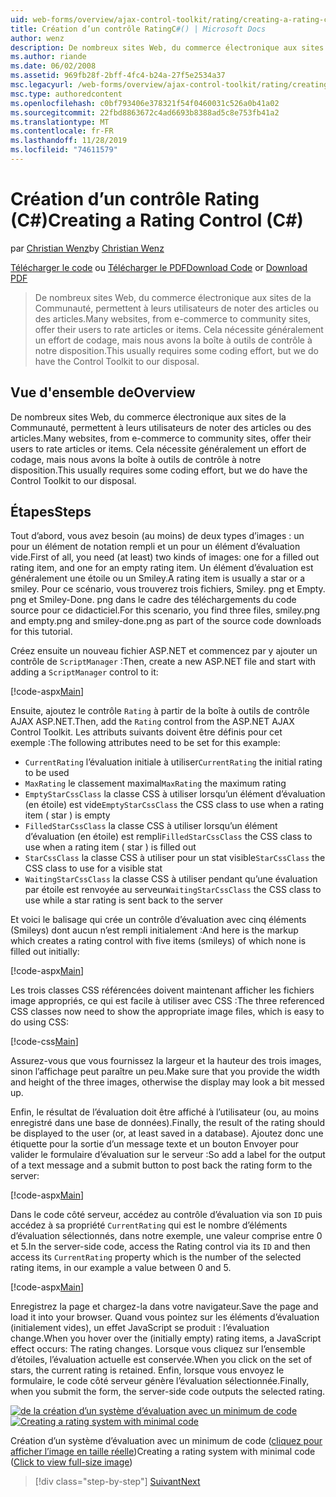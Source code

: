 ```yaml
---
uid: web-forms/overview/ajax-control-toolkit/rating/creating-a-rating-control-cs
title: Création d’un contrôle RatingC#() | Microsoft Docs
author: wenz
description: De nombreux sites Web, du commerce électronique aux sites de la Communauté, permettent à leurs utilisateurs de noter des articles ou des articles. Cela nécessite généralement un effort de codage, mais nous avons le...
ms.author: riande
ms.date: 06/02/2008
ms.assetid: 969fb28f-2bff-4fc4-b24a-27f5e2534a37
msc.legacyurl: /web-forms/overview/ajax-control-toolkit/rating/creating-a-rating-control-cs
msc.type: authoredcontent
ms.openlocfilehash: c0bf793406e378321f54f0460031c526a0b41a02
ms.sourcegitcommit: 22fbd8863672c4ad6693b8388ad5c8e753fb41a2
ms.translationtype: MT
ms.contentlocale: fr-FR
ms.lasthandoff: 11/28/2019
ms.locfileid: "74611579"
---
```

# <a name="creating-a-rating-control-c"></a><span data-ttu-id="c625e-104">Création d’un contrôle Rating (C#)</span><span class="sxs-lookup"><span data-stu-id="c625e-104">Creating a Rating Control (C#)</span></span>

<span data-ttu-id="c625e-105">par [Christian Wenz](https://github.com/wenz)</span><span class="sxs-lookup"><span data-stu-id="c625e-105">by [Christian Wenz](https://github.com/wenz)</span></span>

<span data-ttu-id="c625e-106">[Télécharger le code](https://download.microsoft.com/download/9/3/f/93f8daea-bebd-4821-833b-95205389c7d0/rating0.cs.zip) ou [Télécharger le PDF](https://download.microsoft.com/download/2/d/c/2dc10e34-6983-41d4-9c08-f78f5387d32b/rating0CS.pdf)</span><span class="sxs-lookup"><span data-stu-id="c625e-106">[Download Code](https://download.microsoft.com/download/9/3/f/93f8daea-bebd-4821-833b-95205389c7d0/rating0.cs.zip) or [Download PDF](https://download.microsoft.com/download/2/d/c/2dc10e34-6983-41d4-9c08-f78f5387d32b/rating0CS.pdf)</span></span>

> <span data-ttu-id="c625e-107">De nombreux sites Web, du commerce électronique aux sites de la Communauté, permettent à leurs utilisateurs de noter des articles ou des articles.</span><span class="sxs-lookup"><span data-stu-id="c625e-107">Many websites, from e-commerce to community sites, offer their users to rate articles or items.</span></span> <span data-ttu-id="c625e-108">Cela nécessite généralement un effort de codage, mais nous avons la boîte à outils de contrôle à notre disposition.</span><span class="sxs-lookup"><span data-stu-id="c625e-108">This usually requires some coding effort, but we do have the Control Toolkit to our disposal.</span></span>

## <a name="overview"></a><span data-ttu-id="c625e-109">Vue d'ensemble de</span><span class="sxs-lookup"><span data-stu-id="c625e-109">Overview</span></span>

<span data-ttu-id="c625e-110">De nombreux sites Web, du commerce électronique aux sites de la Communauté, permettent à leurs utilisateurs de noter des articles ou des articles.</span><span class="sxs-lookup"><span data-stu-id="c625e-110">Many websites, from e-commerce to community sites, offer their users to rate articles or items.</span></span> <span data-ttu-id="c625e-111">Cela nécessite généralement un effort de codage, mais nous avons la boîte à outils de contrôle à notre disposition.</span><span class="sxs-lookup"><span data-stu-id="c625e-111">This usually requires some coding effort, but we do have the Control Toolkit to our disposal.</span></span>

## <a name="steps"></a><span data-ttu-id="c625e-112">Étapes</span><span class="sxs-lookup"><span data-stu-id="c625e-112">Steps</span></span>

<span data-ttu-id="c625e-113">Tout d’abord, vous avez besoin (au moins) de deux types d’images : un pour un élément de notation rempli et un pour un élément d’évaluation vide.</span><span class="sxs-lookup"><span data-stu-id="c625e-113">First of all, you need (at least) two kinds of images: one for a filled out rating item, and one for an empty rating item.</span></span> <span data-ttu-id="c625e-114">Un élément d’évaluation est généralement une étoile ou un Smiley.</span><span class="sxs-lookup"><span data-stu-id="c625e-114">A rating item is usually a star or a smiley.</span></span> <span data-ttu-id="c625e-115">Pour ce scénario, vous trouverez trois fichiers, Smiley. png et Empty. png et Smiley-Done. png dans le cadre des téléchargements du code source pour ce didacticiel.</span><span class="sxs-lookup"><span data-stu-id="c625e-115">For this scenario, you find three files, smiley.png and empty.png and smiley-done.png as part of the source code downloads for this tutorial.</span></span>

<span data-ttu-id="c625e-116">Créez ensuite un nouveau fichier ASP.NET et commencez par y ajouter un contrôle de `ScriptManager` :</span><span class="sxs-lookup"><span data-stu-id="c625e-116">Then, create a new ASP.NET file and start with adding a `ScriptManager` control to it:</span></span>

[!code-aspx[Main](creating-a-rating-control-cs/samples/sample1.aspx)]

<span data-ttu-id="c625e-117">Ensuite, ajoutez le contrôle `Rating` à partir de la boîte à outils de contrôle AJAX ASP.NET.</span><span class="sxs-lookup"><span data-stu-id="c625e-117">Then, add the `Rating` control from the ASP.NET AJAX Control Toolkit.</span></span> <span data-ttu-id="c625e-118">Les attributs suivants doivent être définis pour cet exemple :</span><span class="sxs-lookup"><span data-stu-id="c625e-118">The following attributes need to be set for this example:</span></span>

- <span data-ttu-id="c625e-119">`CurrentRating` l’évaluation initiale à utiliser</span><span class="sxs-lookup"><span data-stu-id="c625e-119">`CurrentRating` the initial rating to be used</span></span>
- <span data-ttu-id="c625e-120">`MaxRating` le classement maximal</span><span class="sxs-lookup"><span data-stu-id="c625e-120">`MaxRating` the maximum rating</span></span>
- <span data-ttu-id="c625e-121">`EmptyStarCssClass` la classe CSS à utiliser lorsqu’un élément d’évaluation (en étoile) est vide</span><span class="sxs-lookup"><span data-stu-id="c625e-121">`EmptyStarCssClass` the CSS class to use when a rating item ( star ) is empty</span></span>
- <span data-ttu-id="c625e-122">`FilledStarCssClass` la classe CSS à utiliser lorsqu’un élément d’évaluation (en étoile) est rempli</span><span class="sxs-lookup"><span data-stu-id="c625e-122">`FilledStarCssClass` the CSS class to use when a rating item ( star ) is filled out</span></span>
- <span data-ttu-id="c625e-123">`StarCssClass` la classe CSS à utiliser pour un stat visible</span><span class="sxs-lookup"><span data-stu-id="c625e-123">`StarCssClass` the CSS class to use for a visible stat</span></span>
- <span data-ttu-id="c625e-124">`WaitingStarCssClass` la classe CSS à utiliser pendant qu’une évaluation par étoile est renvoyée au serveur</span><span class="sxs-lookup"><span data-stu-id="c625e-124">`WaitingStarCssClass` the CSS class to use while a star rating is sent back to the server</span></span>

<span data-ttu-id="c625e-125">Et voici le balisage qui crée un contrôle d’évaluation avec cinq éléments (Smileys) dont aucun n’est rempli initialement :</span><span class="sxs-lookup"><span data-stu-id="c625e-125">And here is the markup which creates a rating control with five items (smileys) of which none is filled out initially:</span></span>

[!code-aspx[Main](creating-a-rating-control-cs/samples/sample2.aspx)]

<span data-ttu-id="c625e-126">Les trois classes CSS référencées doivent maintenant afficher les fichiers image appropriés, ce qui est facile à utiliser avec CSS :</span><span class="sxs-lookup"><span data-stu-id="c625e-126">The three referenced CSS classes now need to show the appropriate image files, which is easy to do using CSS:</span></span>

[!code-css[Main](creating-a-rating-control-cs/samples/sample3.css)]

<span data-ttu-id="c625e-127">Assurez-vous que vous fournissez la largeur et la hauteur des trois images, sinon l’affichage peut paraître un peu.</span><span class="sxs-lookup"><span data-stu-id="c625e-127">Make sure that you provide the width and height of the three images, otherwise the display may look a bit messed up.</span></span>

<span data-ttu-id="c625e-128">Enfin, le résultat de l’évaluation doit être affiché à l’utilisateur (ou, au moins enregistré dans une base de données).</span><span class="sxs-lookup"><span data-stu-id="c625e-128">Finally, the result of the rating should be displayed to the user (or, at least saved in a database).</span></span> <span data-ttu-id="c625e-129">Ajoutez donc une étiquette pour la sortie d’un message texte et un bouton Envoyer pour valider le formulaire d’évaluation sur le serveur :</span><span class="sxs-lookup"><span data-stu-id="c625e-129">So add a label for the output of a text message and a submit button to post back the rating form to the server:</span></span>

[!code-aspx[Main](creating-a-rating-control-cs/samples/sample4.aspx)]

<span data-ttu-id="c625e-130">Dans le code côté serveur, accédez au contrôle d’évaluation via son `ID` puis accédez à sa propriété `CurrentRating` qui est le nombre d’éléments d’évaluation sélectionnés, dans notre exemple, une valeur comprise entre 0 et 5.</span><span class="sxs-lookup"><span data-stu-id="c625e-130">In the server-side code, access the Rating control via its `ID` and then access its `CurrentRating` property which is the number of the selected rating items, in our example a value between 0 and 5.</span></span>

[!code-aspx[Main](creating-a-rating-control-cs/samples/sample5.aspx)]

<span data-ttu-id="c625e-131">Enregistrez la page et chargez-la dans votre navigateur.</span><span class="sxs-lookup"><span data-stu-id="c625e-131">Save the page and load it into your browser.</span></span> <span data-ttu-id="c625e-132">Quand vous pointez sur les éléments d’évaluation (initialement vides), un effet JavaScript se produit : l’évaluation change.</span><span class="sxs-lookup"><span data-stu-id="c625e-132">When you hover over the (initially empty) rating items, a JavaScript effect occurs: The rating changes.</span></span> <span data-ttu-id="c625e-133">Lorsque vous cliquez sur l’ensemble d’étoiles, l’évaluation actuelle est conservée.</span><span class="sxs-lookup"><span data-stu-id="c625e-133">When you click on the set of stars, the current rating is retained.</span></span> <span data-ttu-id="c625e-134">Enfin, lorsque vous envoyez le formulaire, le code côté serveur génère l’évaluation sélectionnée.</span><span class="sxs-lookup"><span data-stu-id="c625e-134">Finally, when you submit the form, the server-side code outputs the selected rating.</span></span>

<span data-ttu-id="c625e-135">[![de la création d’un système d’évaluation avec un minimum de code](creating-a-rating-control-cs/_static/image2.png)](creating-a-rating-control-cs/_static/image1.png)</span><span class="sxs-lookup"><span data-stu-id="c625e-135">[![Creating a rating system with minimal code](creating-a-rating-control-cs/_static/image2.png)](creating-a-rating-control-cs/_static/image1.png)</span></span>

<span data-ttu-id="c625e-136">Création d’un système d’évaluation avec un minimum de code ([cliquez pour afficher l’image en taille réelle](creating-a-rating-control-cs/_static/image3.png))</span><span class="sxs-lookup"><span data-stu-id="c625e-136">Creating a rating system with minimal code ([Click to view full-size image](creating-a-rating-control-cs/_static/image3.png))</span></span>

> [!div class="step-by-step"]
> [<span data-ttu-id="c625e-137">Suivant</span><span class="sxs-lookup"><span data-stu-id="c625e-137">Next</span></span>](creating-a-rating-control-vb.md)
